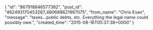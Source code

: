  {
   "id": "867918846577382",
   "post_id": "462493170453287_480688621967075",
   "from_name": "Chris Evan",
   "message": "taxes...public debts, etc.  Everything the legal name could possibly owe.",
   "created_time": "2015-08-16T05:37:38+0000"
 }
